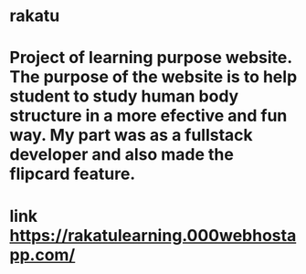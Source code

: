 # rakatu
# Project of learning purpose website. The purpose of the website is to help student to study human body structure in a more efective and fun way. My part was as a fullstack developer and also made the flipcard feature.
# link https://rakatulearning.000webhostapp.com/
